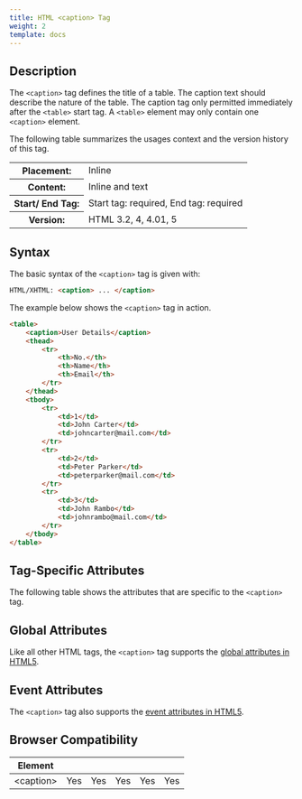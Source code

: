 ```yaml
---
title: HTML <caption> Tag
weight: 2
template: docs
---	
```

## Description

The `<caption>` tag defines the title of a table. The caption text should describe the nature of the table. The caption tag only permitted immediately after the `<table>` start tag. A `<table>` element may only contain one `<caption>` element.

The following table summarizes the usages context and the version history of this tag.

<table caption="wicaptionh:100%">
   <tr>
   <th>Placement:</th>
    <td>Inline</td>
  </tr>
  <tr>
    <th>Content:</th>
    <td>Inline and text</td>
  </tr>
  <tr>
    <th>Start/ End Tag:</th>
    <td>Start tag: required, End tag: required</td>
  </tr>
    <tr>
    <th>Version:</th>
    <td>HTML 3.2, 4, 4.01, 5</td>
  </tr>
</table>	

## Syntax

The basic syntax of the `<caption>` tag is given with:

```html
HTML/XHTML: <caption> ... </caption>
```

The example below shows the `<caption>` tag in action.
	
```html
<table>
    <caption>User Details</caption>
    <thead>
        <tr>
            <th>No.</th>
            <th>Name</th>
            <th>Email</th>
        </tr>
    </thead>
    <tbody>
        <tr>
            <td>1</td>
            <td>John Carter</td>
            <td>johncarter@mail.com</td>
        </tr>
        <tr>
            <td>2</td>
            <td>Peter Parker</td>
            <td>peterparker@mail.com</td>
        </tr>
        <tr>
            <td>3</td>
            <td>John Rambo</td>
            <td>johnrambo@mail.com</td>
        </tr>
    </tbody>
</table>
```

## Tag-Specific Attributes
The following table shows the attributes that are specific to the `<caption>` tag.

## Global Attributes

Like all other HTML tags, the `<caption>` tag supports the [global attributes in HTML5](https://www.tutorialrepublic.com/html-reference/html5-global-attributes.php).

## Event Attributes

The `<caption>` tag also supports the [event attributes in HTML5](https://www.tutorialrepublic.com/html-reference/html5-event-attributes.php).

## Browser Compatibility
|  Element |<i class="chrome"></i>    | <i class="ie"></i>   | <i class="firefox"></i>   |  <i class="safari"></i>  | <i class="opera"></i>   |
| ------------ | ------------ | ------------ | ------------ | ------------ | ------------ |
| &lt;caption&gt;  |Yes   |Yes   |Yes   |Yes   |Yes   |
